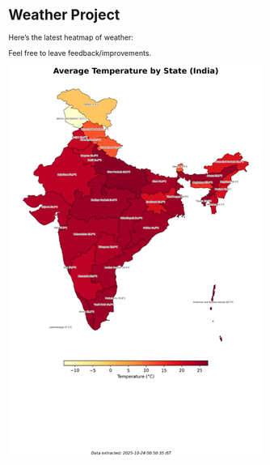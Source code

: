 # Weather Project

Here’s the latest heatmap of weather:

Feel free to leave feedback/improvements.

![India Heatmap](docs/assets/india_heatmap.png?v=FA8005)
